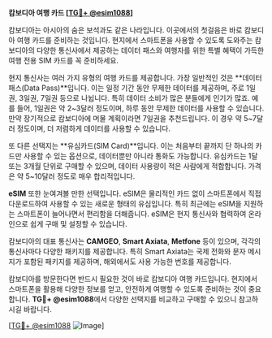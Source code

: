 **캄보디아 여행 카드 [[TG💪+ @esim1088](https://t.me/s/esim1088)]**

캄보디아는 아시아의 숨은 보석과도 같은 나라입니다. 이곳에서의 첫걸음은 바로 캄보디아 여행 카드를 준비하는 것입니다. 현지에서 스마트폰을 사용할 수 있도록 도와주는 캄보디아의 다양한 통신사에서 제공하는 데이터 패스와 여행자를 위한 특별 혜택이 가득한 여행 전용 SIM 카드를 꼭 준비하세요.

현지 통신사는 여러 가지 유형의 여행 카드를 제공합니다. 가장 일반적인 것은 **데이터 패스(Data Pass)**입니다. 이는 일정 기간 동안 무제한 데이터를 제공하며, 주로 1일권, 3일권, 7일권 등으로 나뉩니다. 특히 데이터 소비가 많은 분들에게 인기가 많죠. 예를 들어, 1일권은 약 2~3달러 정도이며, 하루 동안 무제한 데이터를 사용할 수 있습니다. 만약 장기적으로 캄보디아에 머물 계획이라면 7일권을 추천드립니다. 이 경우 약 5~7달러 정도이며, 더 저렴하게 데이터를 사용할 수 있습니다.

또 다른 선택지는 **유심카드(SIM Card)**입니다. 이는 처음부터 끝까지 단 하나의 카드만 사용할 수 있는 옵션으로, 데이터뿐만 아니라 통화도 가능합니다. 유심카드는 1달 또는 3개월 단위로 구매할 수 있으며, 데이터 사용량이 적은 사람에게 적합합니다. 가격은 약 5~10달러 정도로 매우 합리적입니다.

**eSIM** 또한 눈여겨볼 만한 선택입니다. eSIM은 물리적인 카드 없이 스마트폰에서 직접 다운로드하여 사용할 수 있는 새로운 형태의 유심입니다. 특히 최근에는 eSIM을 지원하는 스마트폰이 늘어나면서 편리함을 더해줍니다. eSIM은 현지 통신사와 협력하여 온라인으로 쉽게 구매 및 설정할 수 있습니다.

캄보디아의 대표 통신사는 **CAMGEO**, **Smart Axiata**, **Metfone** 등이 있으며, 각각의 통신사마다 다양한 패키지를 제공합니다. 특히 Smart Axiata는 국제 전화와 문자 메시지가 포함된 패키지를 제공하며, 해외에서도 사용 가능한 번호를 제공합니다.

캄보디아를 방문한다면 반드시 필요한 것이 바로 캄보디아 여행 카드입니다. 현지에서 스마트폰을 활용해 다양한 정보를 얻고, 안전하게 여행할 수 있도록 준비하는 것이 중요합니다. **TG💪+ @esim1088**에서 다양한 선택지를 비교하고 구매할 수 있으니 참고하시길 바랍니다.

[[TG💪+ @esim1088](https://t.me/s/esim1088) ![Image](https://i.postimg.cc/Y0z9fWf4/image.png)]